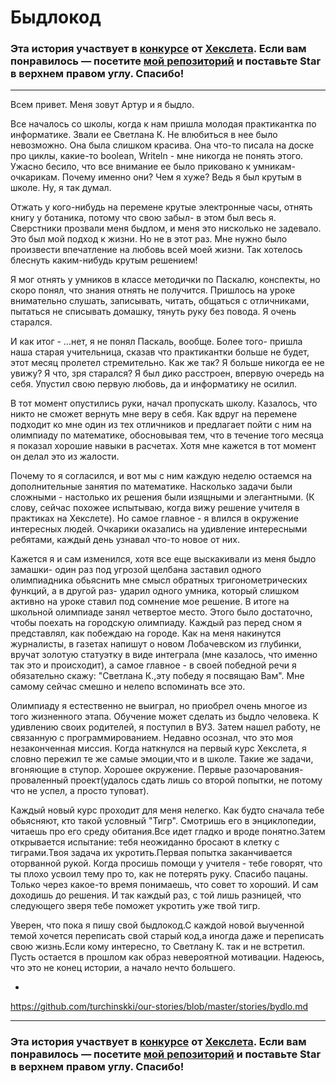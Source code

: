# Быдлокод

### Эта история участвует в [конкурсе](http://mystory.hexlet.io/) от [Хекслета](https://ru.hexlet.io/). Если вам понравилось — посетите [мой репозиторий]( https://github.com/turchinskki/our-stories/blob/master/stories/bydlo.md) и поставьте Star в верхнем правом углу. Спасибо!

---



Всем привет. Меня зовут Артур и я быдло.

 
Все началось со школы, когда к нам пришла молодая практикантка по информатике. Звали ее Светлана К.
Не влюбиться в нее было невозможно. Она была слишком красива.
Она что-то писала на доске про циклы, какие-то boolean, Writeln - мне никогда не понять этого.
Ужасно бесило, что все внимание ее было приковано к умникам-очкарикам. Почему именно они?
Чем я хуже? Ведь я был крутым в школе. Ну, я так думал.


Отжать у кого-нибудь на перемене крутые электронные часы, отнять книгу у ботаника, потому что свою забыл-
в этом был весь я. Сверстники прозвали меня быдлом, и меня это нисколько не задевало. Это был мой подход к жизни. 
Но не в этот раз. Мне нужно было произвести впечатление на любовь всей моей жизни. 
Так хотелось блеснуть каким-нибудь крутым решением! 

Я мог отнять у умников в классе методички по Паскалю, конспекты, но скоро понял, что знания отнять не получится.
Пришлось на уроке внимательно слушать, записывать, читать, общаться с отличниками, пытаться не списывать домашку,
тянуть руку без повода. Я очень старался. 

И как итог - ...нет, я не понял Паскаль, вообще. Более того- пришла наша старая учительница, сказав что
практикантки больше не будет, этот месяц пролетел стремительно. Как же так? Я больше никогда ее не увижу?  Я что, зря старался? Я был дико расстроен, впервую очередь на себя. Упустил свою первую любовь, да и информатику не осилил.

В тот момент опустились руки, начал пропускать школу. Казалось, что никто не сможет вернуть мне веру в себя.
Как вдруг на перемене подходит ко мне один из тех отличников и предлагает пойти с ним на олимпиаду по математике,
обосновывая тем, что в течение того месяца я показал хорошие навыки в расчетах. Хотя мне кажется в тот момент 
он делал это из жалости.

Почему то я согласился, и вот мы с ним каждую неделю остаемся на дополнительные занятия по математике. 
Насколько задачи были сложными - настолько их решения были изящными и элегантными. (К слову, сейчас похожее испытываю, когда вижу решение учителя в практиках на Хекслете). Но самое главное - я влился в окружение интересных людей. Очкарики оказались на удивление 
интересными ребятами, каждый день узнавал что-то новое от них. 

Кажется я и сам изменился, хотя все еще выскакивали из меня быдло замашки- один раз под угрозой щелбана заставил одного олимпиадника обьяснить мне смысл обратных тригонометрических функций, а в другой раз- ударил одного умника, который слишком активно на уроке ставил под сомнение мое решение. 
В итоге на школьной олимпиаде занял четвертое место. Этого было достаточно, чтобы поехать на городскую олимпиаду.
Каждый раз перед сном я представлял, как побеждаю на городе. Как на меня накинутся журналисты, в газетах напишут о новом Лобачевском из глубинки, вручат золотую статуэтку в виде интеграла (мне казалось, что именно так это и происходит), а самое главное - в своей победной речи
я обязательно скажу: "Светлана К.,эту победу я посвящаю Вам". Мне самому сейчас смешно и нелепо вспоминать все это.

 Олимпиаду я естественно не выиграл, но приобрел очень многое из того жизненного этапа. Обучение может сделать из быдло человека. К удивлению своих родителей, я поступил в ВУЗ. Затем нашел работу, не связанную с программированием. Недавно осознал, что это моя незаконченная миссия. Когда наткнулся на первый курс Хекслета, я словно пережил те же самые эмоции,что и в школе.
Такие же задачи, вгоняющие в ступор. Хорошее окружение. Первые разочарования-проваленный проект(удалось сдать лишь со второй попытки, не потому что не успел, а просто туповат).

Каждый новый курс проходит для меня нелегко. Как будто сначала тебе обьясняют, кто такой условный "Тигр". Смотришь его в энциклопедии, читаешь про его среду обитания.Все идет гладко и вроде понятно.Затем открывается испытание: тебя неожиданно бросают в клетку с тиграми.Твоя задача их укротить.Первая попытка заканчивается оторванной рукой. Когда просишь помощи у учителя - тебе говорят, что ты плохо усвоил тему про то, как не потерять руку. Спасибо пацаны. Только через какое-то время понимаешь, что совет то хороший. И сам доходишь до решения. И так каждый раз, с той лишь разницей, что следующего зверя тебе поможет укротить уже твой тигр.	


Уверен, что пока я пишу свой быдлокод.С каждой новой выученной темой хочется переписать свой старый код,а иногда даже и переписать свою жизнь.Если кому интересно, то Светлану К. так и не встретил. Пусть остается в прошлом как образ невероятной мотивации. Надеюсь, что это не конец истории, а начало нечто большего.
 
- 
 https://github.com/turchinskki/our-stories/blob/master/stories/bydlo.md

---

### Эта история участвует в [конкурсе](http://mystory.hexlet.io/) от [Хекслета](https://ru.hexlet.io/). Если вам понравилось — посетите [мой репозиторий](https://github.com/Hexlet/our-stories) и поставьте Star в верхнем правом углу. Спасибо!
